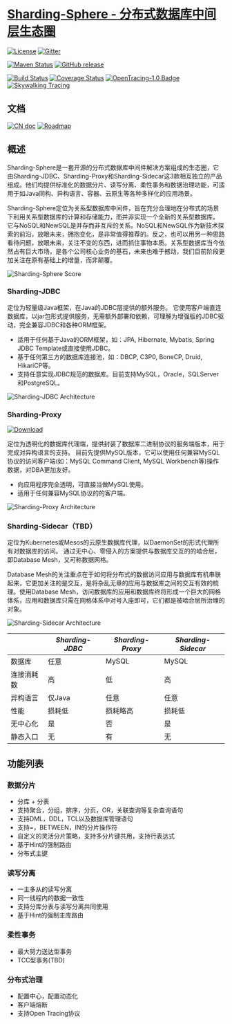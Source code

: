 # [Sharding-Sphere - 分布式数据库中间层生态圈](http://shardingsphere.io/index_zh.html)

[![License](https://img.shields.io/badge/license-Apache%202-4EB1BA.svg)](https://www.apache.org/licenses/LICENSE-2.0.html)
[![Gitter](https://badges.gitter.im/shardingsphere/shardingsphere.svg)](https://gitter.im/shardingsphere/Lobby)

[![Maven Status](https://maven-badges.herokuapp.com/maven-central/io.shardingjdbc/sharding-jdbc/badge.svg)](https://maven-badges.herokuapp.com/maven-central/io.shardingjdbc/sharding-jdbc)
[![GitHub release](https://img.shields.io/github/release/sharding-sphere/sharding-sphere.svg)](https://github.com/sharding-sphere/sharding-sphere/releases)

[![Build Status](https://api.travis-ci.org/sharding-sphere/sharding-sphere.png?branch=master)](https://travis-ci.org/sharding-sphere/sharding-sphere)
[![Coverage Status](https://codecov.io/github/sharding-sphere/sharding-sphere/coverage.svg?branch=master)](https://codecov.io/github/sharding-sphere/sharding-sphere?branch=master)
[![OpenTracing-1.0 Badge](https://img.shields.io/badge/OpenTracing--1.0-enabled-blue.svg)](http://opentracing.io)
[![Skywalking Tracing](https://img.shields.io/badge/Skywalking%20Tracing-enable-brightgreen.svg)](https://github.com/OpenSkywalking/skywalking)

## 文档

[![CN doc](https://img.shields.io/badge/文档-中文版-blue.svg)](http://shardingsphere.io/document/cn/)
[![Roadmap](https://img.shields.io/badge/roadmap-English-blue.svg)](ROADMAP.md)

## 概述

Sharding-Sphere是一套开源的分布式数据库中间件解决方案组成的生态圈，它由Sharding-JDBC、Sharding-Proxy和Sharding-Sidecar这3款相互独立的产品组成。他们均提供标准化的数据分片、读写分离、柔性事务和数据治理功能，可适用于如Java同构、异构语言、容器、云原生等各种多样化的应用场景。

Sharding-Sphere定位为关系型数据库中间件，旨在充分合理地在分布式的场景下利用关系型数据库的计算和存储能力，而并非实现一个全新的关系型数据库。
它与NoSQL和NewSQL是并存而非互斥的关系。NoSQL和NewSQL作为新技术探索的前沿，放眼未来，拥抱变化，是非常值得推荐的。反之，也可以用另一种思路看待问题，放眼未来，关注不变的东西，进而抓住事物本质。关系型数据库当今依然占有巨大市场，是各个公司核心业务的基石，未来也难于撼动，我们目前阶段更加关注在原有基础上的增量，而非颠覆。

![Sharding-Sphere Score](http://ovfotjrsi.bkt.clouddn.com/sphere_scope_cn.png)

### Sharding-JDBC

定位为轻量级Java框架，在Java的JDBC层提供的额外服务。
它使用客户端直连数据库，以jar包形式提供服务，无需额外部署和依赖，可理解为增强版的JDBC驱动，完全兼容JDBC和各种ORM框架。

* 适用于任何基于Java的ORM框架，如：JPA, Hibernate, Mybatis, Spring JDBC Template或直接使用JDBC。
* 基于任何第三方的数据库连接池，如：DBCP, C3P0, BoneCP, Druid, HikariCP等。
* 支持任意实现JDBC规范的数据库。目前支持MySQL，Oracle，SQLServer和PostgreSQL。

![Sharding-JDBC Architecture](http://ovfotjrsi.bkt.clouddn.com/sharding-jdbc-brief.png)

### Sharding-Proxy

[![Download](https://img.shields.io/badge/release-download-orange.svg)](https://github.com/sharding-sphere/sharding-sphere-doc/raw/master/dist/sharding-proxy-3.0.0.M1-SNAPSHOT-v1.tar.gz)

定位为透明化的数据库代理端，提供封装了数据库二进制协议的服务端版本，用于完成对异构语言的支持。
目前先提供MySQL版本，它可以使用任何兼容MySQL协议的访问客户端(如：MySQL Command Client, MySQL Workbench等)操作数据，对DBA更加友好。

* 向应用程序完全透明，可直接当做MySQL使用。
* 适用于任何兼容MySQL协议的的客户端。

![Sharding-Proxy Architecture](http://ovfotjrsi.bkt.clouddn.com/sharding-proxy-brief.png)

### Sharding-Sidecar（TBD）

定位为Kubernetes或Mesos的云原生数据库代理，以DaemonSet的形式代理所有对数据库的访问。
通过无中心、零侵入的方案提供与数据库交互的的啮合层，即Database Mesh，又可称数据网格。

Database Mesh的关注重点在于如何将分布式的数据访问应用与数据库有机串联起来，它更加关注的是交互，是将杂乱无章的应用与数据库之间的交互有效的梳理。使用Database Mesh，访问数据库的应用和数据库终将形成一个巨大的网格体系，应用和数据库只需在网格体系中对号入座即可，它们都是被啮合层所治理的对象。

![Sharding-Sidecar Architecture](http://ovfotjrsi.bkt.clouddn.com/sharding-sidecar-brief.png)

|           | *Sharding-JDBC* | *Sharding-Proxy* | *Sharding-Sidecar* |
| --------- | --------------- | ---------------- | ------------------ |
| 数据库     | 任意            | MySQL            | MySQL               |
| 连接消耗数 | 高              | 低               | 高                  |
| 异构语言   | 仅Java          | 任意              | 任意                |
| 性能       | 损耗低          | 损耗略高          | 损耗低               |
| 无中心化   | 是              | 否               | 是                   |
| 静态入口   | 无              | 有               | 无                   |

## 功能列表

### 数据分片

* 分库 + 分表
* 支持聚合，分组，排序，分页，OR，关联查询等复杂查询语句
* 支持DML，DDL，TCL以及数据库管理语句
* 支持=，BETWEEN，IN的分片操作符
* 自定义的灵活分片策略，支持多分片键共用，支持行表达式
* 基于Hint的强制路由
* 分布式主键

### 读写分离

* 一主多从的读写分离
* 同一线程内的数据一致性
* 支持分库分表与读写分离共同使用
* 基于Hint的强制主库路由

### 柔性事务

* 最大努力送达型事务
* TCC型事务(TBD)

### 分布式治理

* 配置中心，配置动态化
* 客户端熔断
* 支持Open Tracing协议
